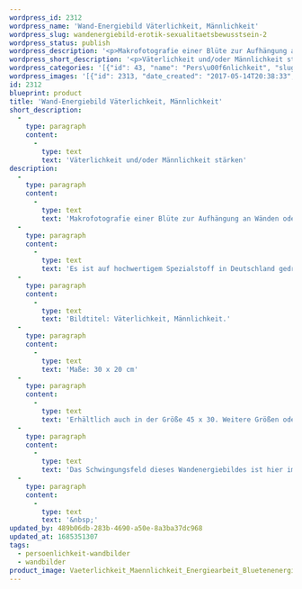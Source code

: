 ```yaml
---
wordpress_id: 2312
wordpress_name: 'Wand-Energiebild Väterlichkeit, Männlichkeit'
wordpress_slug: wandenergiebild-erotik-sexualitaetsbewusstsein-2
wordpress_status: publish
wordpress_description: '<p>Makrofotografie einer Blüte zur Aufhängung an Wänden oder zum Aufstellen im Raum mit einem aktivierbaren feinstofflichen Schwingungsfeld: Die eigene, individuelle Väterlichkeit &amp; Männlichkeit stärken. Väterliche &amp; männliche Gedanken, Gefühle und Handlungen in Bezug zu sich und zu anderen; den sogenannten "Inneren Mann", die männliche Seite der eigenen, individuellen Persönlichkeit stärken.</p><p>Es ist auf hochwertigem Spezialstoff in Deutschland gedruckt und sorgfältig in Handarbeit auf Holzkeilrahmen aufgezogen. Laut Herstellerangaben ist der farbintensive Druck 70 Jahre lichtecht, waschbar und in einem umweltorientierten Verfahren hergestellt. Der Oberstoff ist mit einer Spezialbeschichtung unterfüttert, so dass, bei Aufhängung an der Wand, der rückseitige Holzrahmen auch bei hellen Farben unsichtbar ist.</p><p>Bildtitel: Väterlichkeit, Männlichkeit.</p><p>Maße: 30 x 20 cm</p><p>Erhältlich auch in der Größe 45 x 30. Weitere Größen oder andere Seitenverhältnisse, sind bis 200 cm individuell für Sie innerhalb weniger Tage herstellbar. Bitte kontaktieren Sie uns hierfür unter <a href="mailto:info@elvedenverlag.de">info@elvedenverlag.de</a>.</p><p>Das Schwingungsfeld dieses Wandenergiebildes ist hier im Shop auch als <a href="https://my.feenbaum.de/produkt/energiespray-vaeterlichkeit-maennlichkeit-30-ml/">Energiespray</a> zu finden.</p><p><a href="https://my.feenbaum.de/anwendung-energie-wandbilder/">Anwendungshinweise</a></p><p>&nbsp;</p>'
wordpress_short_description: '<p>Väterlichkeit und/oder Männlichkeit stärken<br /><em>Hinweis: Das Wasserzeichen „Elveden Verlag Energiebild“ wird nicht mit gedruckt</em></p>'
wordpress_categories: '[{"id": 43, "name": "Pers\u00f6nlichkeit", "slug": "persoenlichkeit-wandbilder"}, {"id": 24, "name": "Wandbilder", "slug": "wandbilder"}]'
wordpress_images: '[{"id": 2313, "date_created": "2017-05-14T20:38:33", "date_created_gmt": "2017-05-14T16:38:33", "date_modified": "2017-05-14T20:38:33", "date_modified_gmt": "2017-05-14T16:38:33", "src": "https://my.feenbaum.de/wp-content/uploads/2017/05/Vaeterlichkeit_Maennlichkeit_Energiearbeit_Bluetenenergie_Elveden_8x8-W.jpg", "name": "Vaeterlichkeit_Maennlichkeit_Energiearbeit_Bluetenenergie_Elveden_8x8-W", "alt": ""}]'
id: 2312
blueprint: product
title: 'Wand-Energiebild Väterlichkeit, Männlichkeit'
short_description:
  -
    type: paragraph
    content:
      -
        type: text
        text: 'Väterlichkeit und/oder Männlichkeit stärken'
description:
  -
    type: paragraph
    content:
      -
        type: text
        text: 'Makrofotografie einer Blüte zur Aufhängung an Wänden oder zum Aufstellen im Raum mit einem aktivierbaren feinstofflichen Schwingungsfeld: Die eigene, individuelle Väterlichkeit & Männlichkeit stärken. Väterliche & männliche Gedanken, Gefühle und Handlungen in Bezug zu sich und zu anderen; den sogenannten "Inneren Mann", die männliche Seite der eigenen, individuellen Persönlichkeit stärken.'
  -
    type: paragraph
    content:
      -
        type: text
        text: 'Es ist auf hochwertigem Spezialstoff in Deutschland gedruckt und sorgfältig in Handarbeit auf Holzkeilrahmen aufgezogen. Laut Herstellerangaben ist der farbintensive Druck 70 Jahre lichtecht, waschbar und in einem umweltorientierten Verfahren hergestellt. Der Oberstoff ist mit einer Spezialbeschichtung unterfüttert, so dass, bei Aufhängung an der Wand, der rückseitige Holzrahmen auch bei hellen Farben unsichtbar ist.'
  -
    type: paragraph
    content:
      -
        type: text
        text: 'Bildtitel: Väterlichkeit, Männlichkeit.'
  -
    type: paragraph
    content:
      -
        type: text
        text: 'Maße: 30 x 20 cm'
  -
    type: paragraph
    content:
      -
        type: text
        text: 'Erhältlich auch in der Größe 45 x 30. Weitere Größen oder andere Seitenverhältnisse, sind bis 200 cm individuell für Sie innerhalb weniger Tage herstellbar. Bitte kontaktieren Sie uns hierfür unter info@elvedenverlag.de.'
  -
    type: paragraph
    content:
      -
        type: text
        text: 'Das Schwingungsfeld dieses Wandenergiebildes ist hier im Shop auch als Energiespray zu finden.'
  -
    type: paragraph
    content:
      -
        type: text
        text: '&nbsp;'
updated_by: 489b06db-283b-4690-a50e-8a3ba37dc968
updated_at: 1685351307
tags:
  - persoenlichkeit-wandbilder
  - wandbilder
product_image: Vaeterlichkeit_Maennlichkeit_Energiearbeit_Bluetenenergie_Elveden_8x8-W.jpg
---
```

